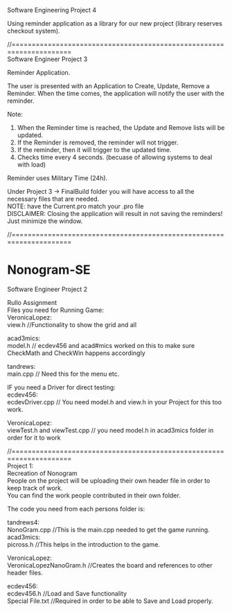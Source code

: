 Software Engineering Project 4 <br />

Using reminder application as a library for our new project (library reserves checkout system).<br />

//=====================================================================<br />
Software Engineer Project 3 <br />

Reminder Application. <br />

The user is presented with an Application to Create, Update, Remove a Reminder. When the time comes, the application will notify the user with the reminder.<br />

Note:<br />
1. When the Reminder time is reached, the Update and Remove lists will be updated. <br />
2. If the Reminder is removed, the reminder will not trigger. <br />
3. If the reminder, then it will trigger to the updated time. <br />
4. Checks time every 4 seconds. (becuase of allowing systems to deal with load) <br />

Reminder uses Military Time (24h).

Under Project 3 -> FinalBuild folder you will have access to all the necessary files that are needed. <br />
NOTE: have the Current.pro match your .pro file <br />
DISCLAIMER: Closing the application will result in not saving the reminders! Just minimize the window.

//=====================================================================<br />
# Nonogram-SE
Software Engineer Project 2

Rullo Assignment <br />
Files you need for Running Game: <br />
VeronicaLopez: <br />
view.h  //Functionality to show the grid and all<br />

acad3mics: <br />
model.h // ecdev456 and acad#mics worked on this to make sure CheckMath and CheckWin happens accordingly <br />

tandrews:<br />
main.cpp  // Need this for the menu etc.<br />

IF you need a Driver for direct testing:<br />
ecdev456: <br />
ecdevDriver.cpp   // You need model.h and view.h in your Project for this too work.<br />

VeronicaLopez:<br />
viewTest.h and viewTest.cpp // you need model.h in acad3mics folder in order for it to work<br />

//=====================================================================<br />
Project 1: <br />
Recreation of Nonogram <br />
People on the project will be uploading their own header file in order to keep track of work.<br />
You can find the work people contributed in their own folder.<br />

The code you need from each persons folder is:<br />

tandrews4:<br />
NonoGram.cpp  //This is the main.cpp needed to get the game running.
<br />
acad3mics:<br />
picross.h   //This helps in the introduction to the game.<br />

VeronicaLopez:<br />
VeronicaLopezNanoGram.h   //Creates the board and references to other header files.<br />

ecdev456:<br />
ecdev456.h  //Load and Save functionality<br />
Special File.txt    //Required in order to be able to Save and Load properly.<br />

